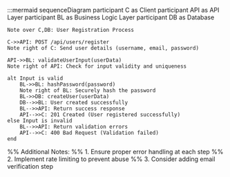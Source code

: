:::mermaid
sequenceDiagram
    participant C as Client
    participant API as API Layer
    participant BL as Business Logic Layer
    participant DB as Database

    Note over C,DB: User Registration Process

    C->>API: POST /api/users/register
    Note right of C: Send user details (username, email, password)

    API->>BL: validateUserInput(userData)
    Note right of API: Check for input validity and uniqueness

    alt Input is valid
        BL->>BL: hashPassword(password)
        Note right of BL: Securely hash the password
        BL->>DB: createUser(userData)
        DB-->>BL: User created successfully
        BL-->>API: Return success response
        API-->>C: 201 Created (User registered successfully)
    else Input is invalid
        BL-->>API: Return validation errors
        API-->>C: 400 Bad Request (Validation failed)
    end

%% Additional Notes:
%% 1. Ensure proper error handling at each step
%% 2. Implement rate limiting to prevent abuse
%% 3. Consider adding email verification step